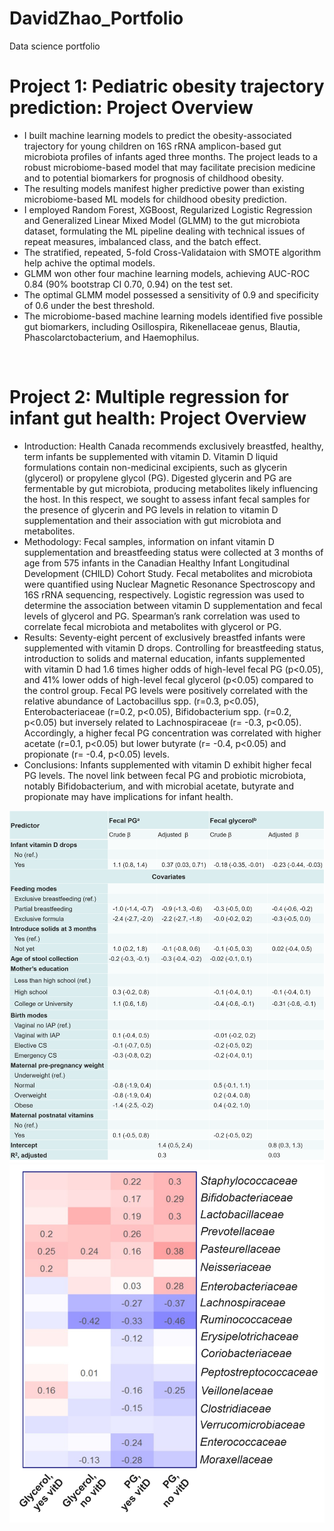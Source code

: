 # DavidZhao_Portfolio
Data science portfolio

# Project 1: Pediatric obesity trajectory prediction: Project Overview
- I built machine learning models to predict the obesity-associated trajectory for young children on 16S rRNA amplicon-based gut microbiota profiles of infants aged three months. The project leads to a robust microbiome-based model that may facilitate precision medicine and to potential biomarkers for prognosis of childhood obesity. 
- The resulting models manifest higher predictive power than existing microbiome-based ML models for childhood obesity prediction. 
- I employed Random Forest, XGBoost, Regularized Logistic Regression and Generalized Linear Mixed Model (GLMM) to the gut microbiota dataset, formulating the ML pipeline dealing with technical issues of repeat measures, imbalanced class, and the batch effect.
- The stratified, repeated, 5-fold Cross-Validataion with SMOTE algorithm help achive the optimal models.   
- GLMM won other four machine learning models, achieving AUC-ROC 0.84 (90% bootstrap CI 0.70, 0.94) on the test set. 
- The optimal GLMM model possessed a sensitivity of 0.9 and specificity of 0.6 under the best threshold. 
- The microbiome-based machine learning models identified five possible gut biomarkers, including Osillospira, Rikenellaceae genus, Blautia, Phascolarctobacterium, and Haemophilus.   

![]()
![]()
![]() 

# Project 2: Multiple regression for infant gut health: Project Overview
- Introduction: Health Canada recommends exclusively breastfed, healthy, term infants be supplemented with vitamin D. Vitamin D liquid formulations contain non-medicinal excipients, such as glycerin (glycerol) or propylene glycol (PG). Digested glycerin and PG are fermentable by gut microbiota, producing metabolites likely influencing the host. In this respect, we sought to assess infant fecal samples for the presence of glycerin and PG levels in relation to vitamin D supplementation and their association with gut microbiota and metabolites.   
- Methodology: Fecal samples, information on infant vitamin D supplementation and breastfeeding status were collected at 3 months of age from 575 infants in the Canadian Healthy Infant Longitudinal Development (CHILD) Cohort Study. Fecal metabolites and microbiota were quantified using Nuclear Magnetic Resonance Spectroscopy and 16S rRNA sequencing, respectively. Logistic regression was used to determine the association between vitamin D supplementation and fecal levels of glycerol and PG. Spearman’s rank correlation was used to correlate fecal microbiota and metabolites with glycerol or PG. 
- Results: Seventy-eight percent of exclusively breastfed infants were supplemented with vitamin D drops. Controlling for breastfeeding status, introduction to solids and maternal education, infants supplemented with vitamin D had 1.6 times higher odds of high-level fecal PG (p<0.05), and 41% lower odds of high-level fecal glycerol (p<0.05) compared to the control group. Fecal PG levels were positively correlated with the relative abundance of Lactobacillus spp. (r=0.3, p<0.05), Enterobacteriaceae (r=0.2, p<0.05), Bifidobacterium spp. (r=0.2, p<0.05) but inversely related to Lachnospiraceae (r= -0.3, p<0.05). Accordingly, a higher fecal PG concentration was correlated with higher acetate (r=0.1, p<0.05) but lower butyrate (r= -0.4, p<0.05) and propionate (r= -0.4, p<0.05) levels. 
- Conclusions: Infants supplemented with vitamin D exhibit higher fecal PG levels. The novel link between fecal PG and probiotic microbiota, notably Bifidobacterium, and with microbial acetate, butyrate and propionate may have implications for infant health. 

![multiple linear regression](https://github.com/davidzhao1015/DavidZhao_Portfolio/blob/main/images/tab1.png)
![spearman correlation between gut microbiota and metabolites](https://github.com/davidzhao1015/DavidZhao_Portfolio/blob/main/images/fig1.png)
